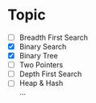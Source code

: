 # Topic
- [ ] Breadth First Search   
- [x] Binary Search   
- [x] Binary Tree   
- [ ] Two Pointers   
- [ ] Depth First Search   
- [ ] Heap & Hash   
...
